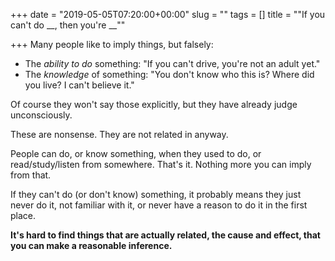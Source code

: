 +++
date = "2019-05-05T07:20:00+00:00"
slug = ""
tags = []
title = "\"If you can't do __, then you're __\""

+++
Many people like to imply things, but falsely:

* The _ability to do_ something: "If you can't drive, you're not an adult yet."
* The _knowledge_ of something: "You don't know who this is? Where did you live? I can't believe it."

Of course they won't say those explicitly, but they have already judge unconsciously.

These are nonsense. They are not related in anyway.

People can do, or know something, when they used to do, or read/study/listen from somewhere. That's it. Nothing more you can imply from that. 

If they can't do (or don't know) something, it probably means they just never do it, not familiar with it, or never have a reason to do it in the first place.

**It's hard to find things that are actually related, the cause and effect, that you can make a reasonable inference.**
